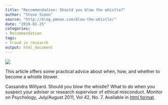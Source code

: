 ```yaml
---
title: "Recommendation: Should you blow the whistle?"
author: "Steve Simon"
source: "http://blog.pmean.com/blow-the-whistle/"
date: "2019-01-25"
categories:
- Recommendation
tags:
- Fraud in research
output: html_document
---
```


![](http://www.pmean.com/images/19/blow-the-whistle01.png)

<div class="notes">

This article offers some practical advice about when, how, and whether to become a whistle blower.

Cassandra Willyard. Should you blow the whistle? What to do when you suspect your adviser or research supervisor of ethical misconduct. Monitor on Psychology, July/August 2011, Vol 42, No. 7. Available in [html format][wil1].

[wil1]: https://www.apa.org/monitor/2011/07-08/graduate-misconduct.aspx

</div>




